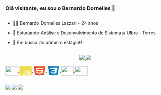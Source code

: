 ### Olá visitante, eu sou o Bernardo Dornelles 👋

  ##

- 🙋‍♂️ Bernardo Dornelles Lazzari - 24 anos
- 🌱 Estudando Análise e Desenvolvimento de Sistemas/ Ulbra - Torres
- 🔭 Em busca do primeiro estágio!!

  ##

<div align="center">
  <a href="https://github.com/bedornelles">
  <img height="180em" src="https://github-readme-stats.vercel.app/api?username=bedornelles&show_icons=true&theme=gotham&include_all_commits=true&count_private=true"/>
  <img height="180em" src="https://github-readme-stats.vercel.app/api/top-langs/?username=bedornelles&layout=compact&langs_count=7&theme=gotham"/>
</div>
  
<div style="display: inline_block"><br>
  <img align="center" height="30" width="40" src="https://cdn.jsdelivr.net/gh/devicons/devicon/icons/c/c-original.svg">
  <img align="center" height="30" width="40" src="https://raw.githubusercontent.com/devicons/devicon/master/icons/javascript/javascript-plain.svg">
  <img align="center" height="30" width="40" src="https://raw.githubusercontent.com/devicons/devicon/master/icons/html5/html5-original.svg">
  <img align="center" height="30" width="40" src="https://raw.githubusercontent.com/devicons/devicon/master/icons/css3/css3-original.svg">
  <img align="center" height="30" width="40" src="https://cdn.jsdelivr.net/gh/devicons/devicon/icons/bootstrap/bootstrap-plain.svg">
  <img align="center" height="30" width="40" src="https://cdn.jsdelivr.net/gh/devicons/devicon/icons/jquery/jquery-original.svg" />     
</div>
  
  ##
  
<div>

  <a href="https://instagram.com/bedornelles" target="_blank"><img src="https://img.shields.io/badge/-Instagram-%23E4405F?style=for-the-badge&logo=instagram&logoColor=white" target="_blank"></a>
  <a href = "mailto:bernardo.dornelles22@gmail.com"><img src="https://img.shields.io/badge/-Gmail-%23333?style=for-the-badge&logo=gmail&logoColor=white" target="_blank"></a>
  <a href="https://www.linkedin.com/in/bernardo-dornelles-lazzari/" target="_blank"><img src="https://img.shields.io/badge/-LinkedIn-%230077B5?style=for-the-badge&logo=linkedin&logoColor=white" target="_blank"></a> 
  
</div>

